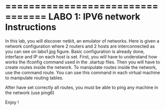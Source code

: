 
=================================
LABO 1: IPV6 network Instructions
=================================


In this lab, you will discover netkit, an emulator of networks. Here is given a
network configuration where 2 routers and 2 hosts are interconnected as you can
see on labo1.jpg figure.
Basic configuration is already done, interface and IP on each host is set. First, you will have to understand how works the ifconfig command used in the .startup files. Then you will have to create routes inside the network.
To manipulate routes inside the network, use the command route. You can use
this command in each virtual machine to manipulate routing tables.

After have set correctly all routes, you must be able to ping any machine in
the network (use ping6)

Enjoy !



